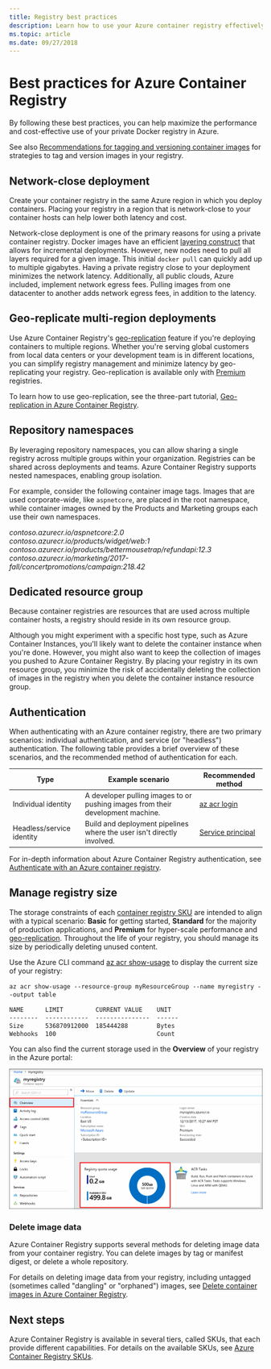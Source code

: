 ```yaml
---
title: Registry best practices
description: Learn how to use your Azure container registry effectively by following these best practices.
ms.topic: article
ms.date: 09/27/2018
---
```


# Best practices for Azure Container Registry

By following these best practices, you can help maximize the performance and cost-effective use of your private Docker registry in Azure.

See also [Recommendations for tagging and versioning container images](container-registry-image-tag-version.md) for strategies to tag and version images in your registry. 

## Network-close deployment

Create your container registry in the same Azure region in which you deploy containers. Placing your registry in a region that is network-close to your container hosts can help lower both latency and cost.

Network-close deployment is one of the primary reasons for using a private container registry. Docker images have an efficient [layering construct](https://docs.docker.com/engine/userguide/storagedriver/imagesandcontainers/) that allows for incremental deployments. However, new nodes need to pull all layers required for a given image. This initial `docker pull` can quickly add up to multiple gigabytes. Having a private registry close to your deployment minimizes the network latency.
Additionally, all public clouds, Azure included, implement network egress fees. Pulling images from one datacenter to another adds network egress fees, in addition to the latency.

## Geo-replicate multi-region deployments

Use Azure Container Registry's [geo-replication](container-registry-geo-replication.md) feature if you're deploying containers to multiple regions. Whether you're serving global customers from local data centers or your development team is in different locations, you can simplify registry management and minimize latency by geo-replicating your registry. Geo-replication is available only with [Premium](container-registry-skus.md) registries.

To learn how to use geo-replication, see the three-part tutorial, [Geo-replication in Azure Container Registry](container-registry-tutorial-prepare-registry.md).

## Repository namespaces

By leveraging repository namespaces, you can allow sharing a single registry across multiple groups within your organization. Registries can be shared across deployments and teams. Azure Container Registry supports nested namespaces, enabling group isolation.

For example, consider the following container image tags. Images that are used corporate-wide, like `aspnetcore`, are placed in the root namespace, while container images owned by the Products and Marketing groups each use their own namespaces.

*contoso.azurecr.io/aspnetcore:2.0*
*contoso.azurecr.io/products/widget/web:1*
*contoso.azurecr.io/products/bettermousetrap/refundapi:12.3*
*contoso.azurecr.io/marketing/2017-fall/concertpromotions/campaign:218.42*

## Dedicated resource group

Because container registries are resources that are used across multiple container hosts, a registry should reside in its own resource group.

Although you might experiment with a specific host type, such as Azure Container Instances, you'll likely want to delete the container instance when you're done. However, you might also want to keep the collection of images you pushed to Azure Container Registry. By placing your registry in its own resource group, you minimize the risk of accidentally deleting the collection of images in the registry when you delete the container instance resource group.

## Authentication

When authenticating with an Azure container registry, there are two primary scenarios: individual authentication, and service (or "headless") authentication. The following table provides a brief overview of these scenarios, and the recommended method of authentication for each.

| Type | Example scenario | Recommended method |
|---|---|---|
| Individual identity | A developer pulling images to or pushing images from their development machine. | [az acr login](/cli/azure/acr?view=azure-cli-latest#az-acr-login) |
| Headless/service identity | Build and deployment pipelines where the user isn't directly involved. | [Service principal](container-registry-authentication.md#service-principal) |

For in-depth information about Azure Container Registry authentication, see [Authenticate with an Azure container registry](container-registry-authentication.md).

## Manage registry size

The storage constraints of each [container registry SKU][container-registry-skus] are intended to align with a typical scenario: **Basic** for getting started, **Standard** for the majority of production applications, and **Premium** for hyper-scale performance and [geo-replication][container-registry-geo-replication]. Throughout the life of your registry, you should manage its size by periodically deleting unused content.

Use the Azure CLI command [az acr show-usage][az-acr-show-usage] to display the current size of your registry:

```azurecli
az acr show-usage --resource-group myResourceGroup --name myregistry --output table
```

```output
NAME      LIMIT         CURRENT VALUE    UNIT
--------  ------------  ---------------  ------
Size      536870912000  185444288        Bytes
Webhooks  100                            Count
```

You can also find the current storage used in the **Overview** of your registry in the Azure portal:

![Registry usage information in the Azure portal][registry-overview-quotas]

### Delete image data

Azure Container Registry supports several methods for deleting image data from your container registry. You can delete images by tag or manifest digest, or delete a whole repository.

For details on deleting image data from your registry, including untagged (sometimes called "dangling" or "orphaned") images, see [Delete container images in Azure Container Registry](container-registry-delete.md).

## Next steps

Azure Container Registry is available in several tiers, called SKUs, that each provide different capabilities. For details on the available SKUs, see [Azure Container Registry SKUs](container-registry-skus.md).

<!-- IMAGES -->
[delete-repository-portal]: ./media/container-registry-best-practices/delete-repository-portal.png
[registry-overview-quotas]: ./media/container-registry-best-practices/registry-overview-quotas.png

<!-- LINKS - Internal -->
[az-acr-repository-delete]: /cli/azure/acr/repository#az-acr-repository-delete
[az-acr-show-usage]: /cli/azure/acr#az-acr-show-usage
[azure-cli]: /cli/azure
[azure-portal]: https://portal.azure.com
[container-registry-geo-replication]: container-registry-geo-replication.md
[container-registry-skus]: container-registry-skus.md
